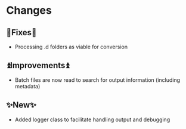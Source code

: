 # Changes

## 🔧Fixes🔧
- Processing .d folders as viable for conversion

## ⏫Improvements⏫
- Batch files are now read to search for output information (including metadata)

## ✨New✨
- Added logger class to facilitate handling output and debugging